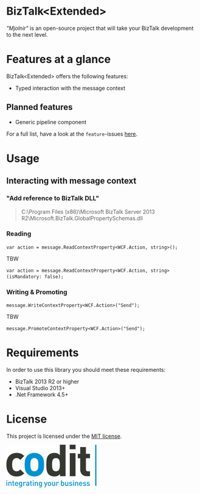 BizTalk<Extended\>
======================
_"Mjolnir"_ is an open-source project that will take your BizTalk development to the next level.

# Features at a glance
BizTalk<Extended\> offers the following features:

- Typed interaction with the message context

## Planned features
- Generic pipeline component

For a full list, have a look at the `feature`-issues [here](https://github.com/CoditEU/Mjolnir/labels/feature).

# Usage
## Interacting with message context
### "Add reference to BizTalk DLL"

> C:\Program Files (x86)\Microsoft BizTalk Server 2013 R2\Microsoft.BizTalk.GlobalPropertySchemas.dll

### Reading

	var action = message.ReadContextProperty<WCF.Action, string>();

TBW

	var action = message.ReadContextProperty<WCF.Action, string>(isMandatory: false);

### Writing & Promoting

	message.WriteContextProperty<WCF.Action>("Send");

TBW

	message.PromoteContextProperty<WCF.Action>("Send");

# Requirements
In order to use this library you should meet these requirements:

- BizTalk 2013 R2 or higher
- Visual Studio 2013+
- .Net Framework 4.5+

# License
This project is licensed under the [MIT license](license).


![Codit Logo](assets/codit_logo.png)